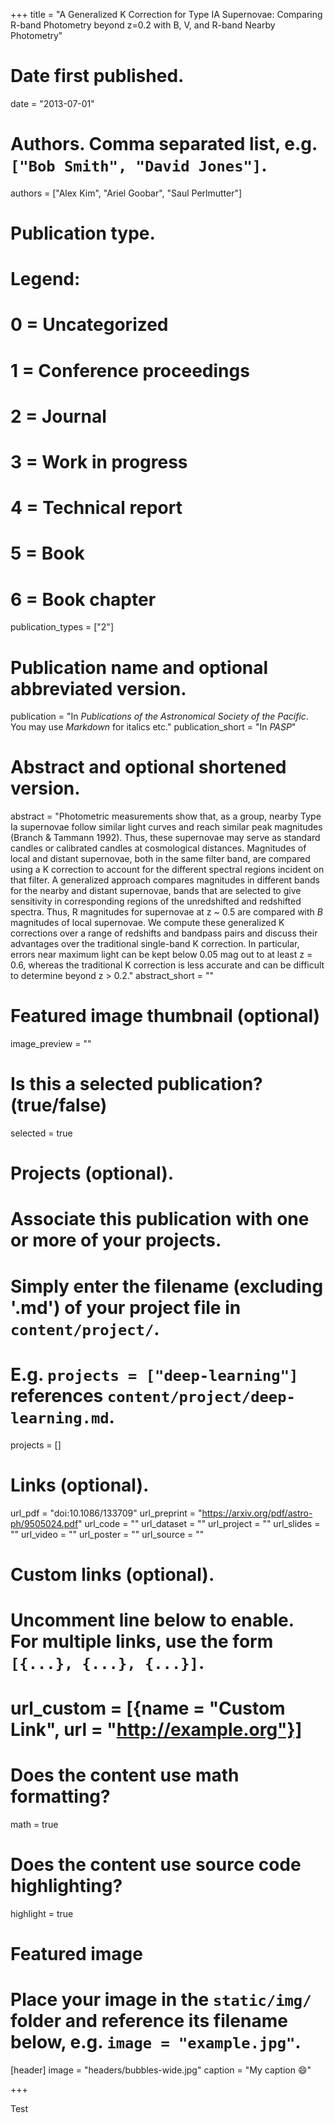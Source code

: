 +++
title = "A Generalized K Correction for Type IA Supernovae: Comparing R-band Photometry beyond z=0.2 with B, V, and R-band Nearby Photometry"

# Date first published.
date = "2013-07-01"

# Authors. Comma separated list, e.g. `["Bob Smith", "David Jones"]`.
authors = ["Alex Kim", "Ariel Goobar", "Saul Perlmutter"]

# Publication type.
# Legend:
# 0 = Uncategorized
# 1 = Conference proceedings
# 2 = Journal
# 3 = Work in progress
# 4 = Technical report
# 5 = Book
# 6 = Book chapter
publication_types = ["2"]

# Publication name and optional abbreviated version.
publication = "In *Publications of the Astronomical Society of the Pacific*. You may use *Markdown* for italics etc."
publication_short = "In *PASP*"

# Abstract and optional shortened version.
abstract = "Photometric measurements show that, as a group, nearby Type Ia supernovae follow similar light curves and reach similar peak magnitudes (Branch & Tammann 1992). Thus, these supernovae may serve as standard candles or calibrated candles at cosmological distances. Magnitudes of local and distant supernovae, both in the same filter band, are compared using a K correction to account for the different spectral regions incident on that filter. A generalized approach compares magnitudes in different bands for the nearby and distant supernovae, bands that are selected to give sensitivity in corresponding regions of the unredshifted and redshifted spectra. Thus, R magnitudes for supernovae at z ~ 0.5 are compared with $B$ magnitudes of local supernovae. We compute these generalized K corrections over a range of redshifts and bandpass pairs and discuss their advantages over the traditional single-band K correction. In particular, errors near maximum light can be kept below 0.05 mag out to at least z = 0.6, whereas the traditional K correction is less accurate and can be difficult to determine beyond z > 0.2."
abstract_short = ""

# Featured image thumbnail (optional)
image_preview = ""

# Is this a selected publication? (true/false)
selected = true

# Projects (optional).
#   Associate this publication with one or more of your projects.
#   Simply enter the filename (excluding '.md') of your project file in `content/project/`.
#   E.g. `projects = ["deep-learning"]` references `content/project/deep-learning.md`.
projects = []

# Links (optional).
url_pdf = "doi:10.1086/133709"
url_preprint = "https://arxiv.org/pdf/astro-ph/9505024.pdf"
url_code = ""
url_dataset = ""
url_project = ""
url_slides = ""
url_video = ""
url_poster = ""
url_source = ""

# Custom links (optional).
#   Uncomment line below to enable. For multiple links, use the form `[{...}, {...}, {...}]`.
# url_custom = [{name = "Custom Link", url = "http://example.org"}]

# Does the content use math formatting?
math = true

# Does the content use source code highlighting?
highlight = true

# Featured image
# Place your image in the `static/img/` folder and reference its filename below, e.g. `image = "example.jpg"`.
[header]
image = "headers/bubbles-wide.jpg"
caption = "My caption 😄"

+++

Test

